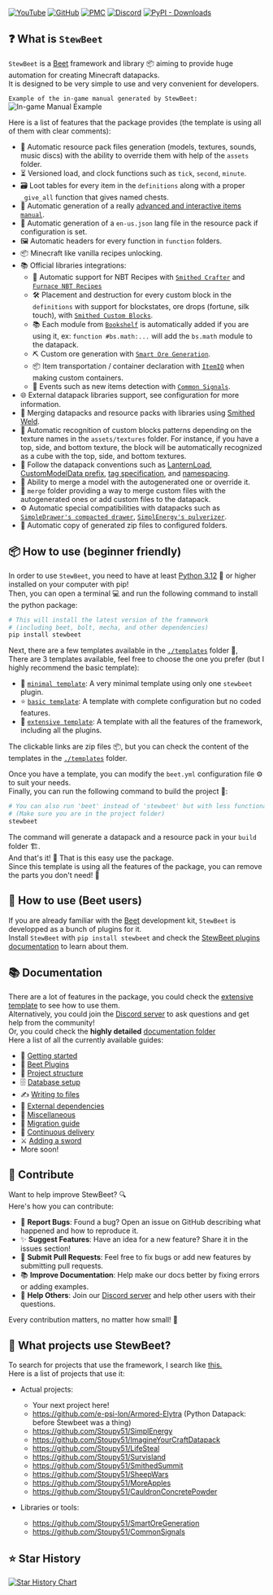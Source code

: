 
[![YouTube](https://img.shields.io/youtube/views/zkcQn23DRaw?style=flat&logo=youtube&logoColor=red&label=YouTube)](https://www.youtube.com/watch?v=zkcQn23DRaw)
[![GitHub](https://img.shields.io/github/v/release/Stoupy51/stewbeet?logo=github&label=GitHub)](https://github.com/Stoupy51/stewbeet/releases/latest)
[![PMC](https://img.shields.io/badge/dynamic/json?url=https%3A%2F%2Fwww.planetminecraft.com%2Fdata-pack%2Fpython-datapack%2Fstatsv2&query=%24.downloads&logo=data%3Aimage%2Fvnd.microsoft.icon%3Bbase64%2CAAABAAEAEBAAAAEAIABoBAAAFgAAACgAAAAQAAAAIAAAAAEAIAAAAAAAAAAAABMLAAATCwAAAAAAAAAAAAAAAAAAAAAAAAAAAAAAAAAAAAAAAJdNAUBLJgD%2FSyYA%2FxkoD%2F8vKAn%2Fl00BgAAAAAAAAAAAAAAAAAAAAAAAAAAAAAAAAAAAAAAAAAAAAAAA%2FwAAAP8AAAD%2FmVgI%2F0tcHf8CXjP%2FL10l%2FwAAAP8AAAD%2FAAAA%2FwAAAAAAAAAAAAAAAAAAAAAAAAAAAAAA%2F5VOAf%2BVTQH%2FfVkP%2FyZ%2BOv8BgET%2FAYBE%2FwGARP9LZyP%2FlU0B%2F5ZNAf8AAAD%2FAAAAAAAAAAAAAAAAAAAAAJVOAf%2FYeRL%2F64wl%2F7eZOP8Bo1f%2FAaNW%2FwGjVv88nkv%2F2oEb%2F9N0Df%2FTdA3%2FlU0B%2F5dNAUAAAAAAAAAAAAAAAACkVQH%2F3pAq%2F6CcOv92pUf%2FLLli%2F12zW%2F%2FBqEv%2Fy59B%2F%2B2OJ%2F%2Figxz%2F03QN%2F5VNAf%2BEUARAAAAAAAAAAAAAAAD%2FjoMq%2Fzi2XP96r1T%2F3ahG%2F%2BCvUP%2F9qkr%2F%2F6hL%2F%2F2kRP%2F2mTT%2F7Y4n%2F%2BCBGv93aRf%2FAAAA%2FwAAAAAAAAAAp1gB%2FxHEb%2F%2BlslX%2F36xL%2F9StTP%2F%2Fp0f%2F%2F6VE%2F%2F%2BqTv%2F%2Fqk7%2F%2FaVH%2F%2FecOf%2Ftjif%2FMIQ3%2FwNhMP8AAAAAAAAAAI9bA%2F8SxXD%2FHr5o%2Fzm8ZP%2Fvo0D%2F%2F6I9%2F%2F%2BiPf%2F%2Fq1D%2F%2F6tQ%2F%2F%2BrUP%2F7pEb%2F7Y4n%2FwGCQf8BYDD%2FAAAAAAAAAAB8Wgz%2FFMdy%2FxDDbv8Qw27%2Fh7Zd%2F%2F%2BnSP%2F%2Foj3%2F%2F6xS%2F%2F%2BsUv%2F%2Fp0j%2F%2B504%2F%2B2OJ%2F%2BUfyH%2FAWIw%2FwAAAAAAAAAAelsL%2Fwa2Y%2F8TxnH%2FieK4%2F9fu2P%2F%2F2rH%2F%2F6pN%2F%2F%2BlQv%2F%2FpUL%2F%2F6NA%2F%2F2fOv%2F1li%2F%2FlH8h%2FwJhMP8AAAAAqVcBQIFaCkABczz%2FFMdy%2F7Hs0P%2F%2F%2F%2F%2F%2F6O7W%2F9SyV%2F%2F%2Foj3%2F%2F6RC%2F%2FidOv%2Fxkyz%2FxJEw%2F01fGf8hWR1wAVQqQAAAAAAAAAAAAV4y%2Fw2%2Fa%2F%2Bs16b%2F1OfK%2F7%2Fdr%2F%2F%2BrFH%2F%2F6RB%2F%2F%2BmRv%2F2mzn%2F2Y4p%2F2qOOP8BVCr%2FJDorQAAAAAAAAAAAAAAAAAFeMv8BsF7%2FLbpl%2F0DAaP%2Bmtlz%2Fo7Vc%2F%2F%2BoS%2F%2F%2FqEv%2F9ps6%2FyeOQf8BjUb%2FAlQq%2FwFUKkAAAAAAAAAAAAAAAAAAAAAAAl0z%2FxheKf8PdTL%2FeqxN%2FyvDaf%2F8rVL%2Fz6dF%2F7R6H%2F8BXS7%2FAlQq%2FwdRKwIAAAAAAAAAAAAAAAAAAAAAAAAAAAAAAABGUCICeF4GQGNfDP9sXwj%2FqFgB%2F4hbB%2F9DWiKAAAAAAAAAAAAAAAAAAAAAAAAAAAAAAAAAAAAAAAAAAAAAAAAAAAAAAKpXAUAAAAAAAAAAAAAAAAAAAAAAAAAAAAAAAAAAAAAAAAAAAAAAAAAAAAAA%2FB8AAOAHAADAAwAAwAMAAMADAACAAQAAgAEAAIABAACAAQAAgAEAAMADAADAAwAAwAMAAOAHAAD8H%2F%2F%2F%2F%2F%2F%2F%2Fw%3D%3D&label=PMC&color=6ec310)](https://www.planetminecraft.com/data-pack/python-datapack/)
[![Discord](https://img.shields.io/discord/1216400498488377467?label=Discord&logo=discord)](https://discord.gg/anxzu6rA9F)
[![PyPI - Downloads](https://img.shields.io/pypi/dm/stewbeet?logo=python&label=PyPI%20downloads)](https://pypi.org/project/stewbeet/)


## ❓ What is `StewBeet`
`StewBeet` is a [Beet](https://github.com/mcbeet/beet) framework and library 📦 aiming to provide huge automation for creating Minecraft datapacks.<br>
It is designed to be very simple to use and very convenient for developers.

`Example of the in-game manual generated by StewBeet:`<br>
![In-game Manual Example](https://i.imgur.com/dtuAG99.gif)


Here is a list of features that the package provides (the template is using all of them with clear comments):

- 🔄 Automatic resource pack files generation (models, textures, sounds, music discs) with the ability to override them with help of the `assets` folder.
- ⏳ Versioned load, and clock functions such as `tick`, `second`, `minute`.
- 🗃️ Loot tables for every item in the `definitions` along with a proper `_give_all` function that gives named chests.
- 📖 Automatic generation of a really [advanced and interactive items `manual`](./assets/in_game_manual_example.png).
- 📝 Automatic generation of a `en-us.json` lang file in the resource pack if configuration is set.
- 🖼️ Automatic headers for every function in `function` folders.
- 📦 Minecraft like vanilla recipes unlocking.
- 📚 Official libraries integrations:
  - 🧪 Automatic support for NBT Recipes with [`Smithed Crafter`](https://wiki.smithed.dev/libraries/crafter/) and [`Furnace NBT Recipes`](https://github.com/Stoupy51/FurnaceNbtRecipes/)
  - 🛠️ Placement and destruction for every custom block in the `definitions` with support for blockstates, ore drops (fortune, silk touch), with [`Smithed Custom Blocks`](https://wiki.smithed.dev/libraries/custom-block/).
  - 📚 Each module from [`Bookshelf`](https://github.com/mcbookshelf/bookshelf) is automatically added if you are using it, ex: `function #bs.math:...` will add the `bs.math` module to the datapack.
  - ⛏️ Custom ore generation with [`Smart Ore Generation`](https://github.com/Stoupy51/SmartOreGeneration).
  - 📦 Item transportation / container declaration with [`ItemIO`](https://github.com/edayot/ItemIO) when making custom containers.
  - 🔔 Events such as new items detection with [`Common Signals`](https://github.com/Stoupy51/CommonSignals).
- 🌐 External datapack libraries support, see configuration for more information.
- 🔗 Merging datapacks and resource packs with libraries using [Smithed Weld](https://weld.smithed.dev/).
- 🧩 Automatic recognition of custom blocks patterns depending on the texture names in the `assets/textures` folder. For instance, if you have a top, side, and bottom texture, the block will be automatically recognized as a cube with the top, side, and bottom textures.
- 📏 Follow the datapack conventions such as [LanternLoad](https://github.com/LanternMC/load), [CustomModelData prefix](https://mcdatapack.vercel.app/), [tag specification](https://wiki.smithed.dev/conventions/tag-specification/), and [namespacing](https://wiki.smithed.dev/conventions/namespacing/).
- 🧰 Ability to merge a model with the autogenerated one or override it.
- 🔀 `merge` folder providing a way to merge custom files with the autogenerated ones or add custom files to the datapack.
- ⚙️ Automatic special compatibilities with datapacks such as [`SimpleDrawer's compacted drawer`](https://edayot.github.io/SimpleDrawer/material.html), [`SimplEnergy's pulverizer`](./build/datapack/data/your_namespace/function/calls/simplenergy/pulverizer_recipes.mcfunction).
- 📂 Automatic copy of generated zip files to configured folders.


## 📦 How to use (beginner friendly)
In order to use `StewBeet`, you need to have at least [Python 3.12](https://www.python.org/downloads/) 🐍 or higher installed on your computer with pip!<br>
Then, you can open a terminal 💻 and run the following command to install the python package:

```bash
# This will install the latest version of the framework
# (including beet, bolt, mecha, and other dependencies)
pip install stewbeet
```

Next, there are a few templates available in the [`./templates`](./templates/) folder 📁,<br>
There are 3 templates available, feel free to choose the one you prefer (but I highly recommend the basic template):
- 🔹 [`minimal template`](./templates/minimal_template.zip): A very minimal template using only one `stewbeet` plugin.
- ⭐ [`basic template`](./templates/basic_template.zip): A template with complete configuration but no coded features.
- 🌟 [`extensive template`](./templates/extensive_template.zip): A template with all the features of the framework, including all the plugins.

The clickable links are zip files 📦, but you can check the content of the templates in the [`./templates`](./templates/) folder.<br>

Once you have a template, you can modify the `beet.yml` configuration file ⚙️ to suit your needs.<br>
Finally, you can run the following command to build the project 🔨:

```bash
# You can also run 'beet' instead of 'stewbeet' but with less functionality
# (Make sure you are in the project folder)
stewbeet
```
The command will generate a datapack and a resource pack in your `build` folder 🏗️.<br>
And that's it! 🎉 That is this easy use the package.<br>
Since this template is using all the features of the package, you can remove the parts you don't need! 🧹

## 🌱 How to use (Beet users)
If you are already familiar with the [Beet](https://github.com/mcbeet/beet) development kit, `StewBeet` is developped as a bunch of plugins for it.<br>
Install `StewBeet` with `pip install stewbeet` and check the [StewBeet plugins documentation](./docs/plugins/README.md) to learn about them.


## 📚 Documentation
There are a lot of features in the package, you could check the [extensive template](./templates/extensive/) to see how to use them.<br>
Alternatively, you could join the [Discord server](https://discord.gg/anxzu6rA9F) to ask questions and get help from the community!<br>
Or, you could check the **highly detailed** [documentation folder](docs/)<br>
Here a list of all the currently available guides:
- 📖 [Getting started](docs/0_getting_started/README.md)
- 🌱 [Beet Plugins](docs/plugins/README.md)
- 📁 [Project structure](docs/1_project_structure.md)
- 🗄️ [Database setup](docs/2_definitions_setup.md)
- ✍️ [Writing to files](docs/3_writing_to_files.md)
- 🔗 [External dependencies](docs/4_external_dependencies.md)
- 🔧 [Miscellaneous](docs/5_miscellaneous.md)
- 🔄 [Migration guide](docs/6_migration_guide.md)
- 🚀 [Continuous delivery](docs/7_continuous_delivery.md)
- ⚔️ [Adding a sword](docs/specific_guides/adding_a_sword.md)
- More soon!


## 🤝 Contribute
Want to help improve StewBeet? 🔍<br>
Here's how you can contribute:
- 🐛 **Report Bugs**: Found a bug? Open an issue on GitHub describing what happened and how to reproduce it.
- ✨ **Suggest Features**: Have an idea for a new feature? Share it in the issues section!
- 🔧 **Submit Pull Requests**: Feel free to fix bugs or add new features by submitting pull requests.
- 📚 **Improve Documentation**: Help make our docs better by fixing errors or adding examples.
- 💬 **Help Others**: Join our [Discord server](https://discord.gg/anxzu6rA9F) and help other users with their questions.

Every contribution matters, no matter how small! 🙌


## 📜 What projects use StewBeet?
To search for projects that use the framework, I search like [this.](https://github.com/search?q=%22%5C%22stewbeet.plugins.%22&type=code)<br>
Here is a list of projects that use it:<br>
- Actual projects:
  - Your next project here!
  - https://github.com/e-psi-lon/Armored-Elytra (Python Datapack: before Stewbeet was a thing)
  - https://github.com/Stoupy51/SimplEnergy
  - https://github.com/Stoupy51/ImagineYourCraftDatapack
  - https://github.com/Stoupy51/LifeSteal
  - https://github.com/Stoupy51/Survisland
  - https://github.com/Stoupy51/SmithedSummit
  - https://github.com/Stoupy51/SheepWars
  - https://github.com/Stoupy51/MoreApples
  - https://github.com/Stoupy51/CauldronConcretePowder

- Libraries or tools:
  - https://github.com/Stoupy51/SmartOreGeneration
  - https://github.com/Stoupy51/CommonSignals


## ⭐ Star History

<html>
  <a href="https://star-history.com/#Stoupy51/StewBeet&Date">
    <picture>
      <source media="(prefers-color-scheme: dark)" srcset="https://api.star-history.com/svg?repos=Stoupy51/StewBeet&type=Date&theme=dark" />
      <source media="(prefers-color-scheme: light)" srcset="https://api.star-history.com/svg?repos=Stoupy51/StewBeet&type=Date" />
      <img alt="Star History Chart" src="https://api.star-history.com/svg?repos=Stoupy51/StewBeet&type=Date" />
    </picture>
  </a>
</html>

